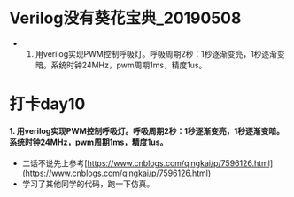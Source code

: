 # Verilog没有葵花宝典_20190508
- 1. 用verilog实现PWM控制呼吸灯。呼吸周期2秒：1秒逐渐变亮，1秒逐渐变暗。系统时钟24MHz，pwm周期1ms，精度1us。

# 打卡day10
#### 1. 用verilog实现PWM控制呼吸灯。呼吸周期2秒：1秒逐渐变亮，1秒逐渐变暗。系统时钟24MHz，pwm周期1ms，精度1us。
- 二话不说先上参考[https://www.cnblogs.com/qingkai/p/7596126.html](https://www.cnblogs.com/qingkai/p/7596126.html)
- 学习了其他同学的代码，跑一下仿真。
